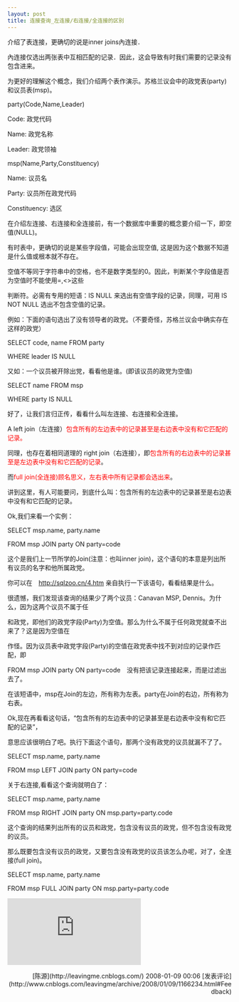 ```yaml
---
layout: post
title: 连接查询_左连接/右连接/全连接的区别
---
```

介绍了表连接，更确切的说是inner joins內连接． 

內连接仅选出两张表中互相匹配的记录．因此，这会导致有时我们需要的记录没有包含进来。 

为更好的理解这个概念，我们介绍两个表作演示。苏格兰议会中的政党表(party)和议员表(msp)。 

party(Code,Name,Leader) 

Code: 政党代码 

Name: 政党名称 

Leader: 政党领袖 

msp(Name,Party,Constituency) 

Name: 议员名 

Party: 议员所在政党代码 

Constituency: 选区 

在介绍左连接、右连接和全连接前，有一个数据库中重要的概念要介绍一下，即空值(NULL)。 

有时表中，更确切的说是某些字段值，可能会出现空值, 这是因为这个数据不知道是什么值或根本就不存在。 

空值不等同于字符串中的空格，也不是数字类型的0。因此，判断某个字段值是否为空值时不能使用=,&lt;&gt;这些 

判断符。必需有专用的短语：IS NULL 来选出有空值字段的记录，同理，可用 IS NOT NULL 选出不包含空值的记录。 

例如：下面的语句选出了没有领导者的政党。（不要奇怪，苏格兰议会中确实存在这样的政党） 

SELECT code, name FROM party 

WHERE leader IS NULL 

又如：一个议员被开除出党，看看他是谁。(即该议员的政党为空值) 

SELECT name FROM msp 

WHERE party IS NULL 

好了，让我们言归正传，看看什么叫左连接、右连接和全连接。 

A left join（左连接）<font color="#ff0000">包含所有的左边表中的记录甚至是右边表中没有和它匹配的记录。 </font>

同理，也存在着相同道理的 right join（右连接），即<font color="#ff0000">包含所有的右边表中的记录甚至是左边表中没有和它匹配的记录</font>。 

而<font color="#ff0000">full join(全连接)顾名思义，左右表中所有记录都会选出来</font>。 

讲到这里，有人可能要问，到底什么叫：包含所有的左边表中的记录甚至是右边表中没有和它匹配的记录。 

Ok,我们来看一个实例： 

SELECT msp.name, party.name 

FROM msp JOIN party ON party=code 

这个是我们上一节所学的Join(注意：也叫inner join)，这个语句的本意是列出所有议员的名字和他所属政党。 

你可以在　http://sqlzoo.cn/4.htm 亲自执行一下该语句，看看结果是什么。 

很遗憾，我们发现该查询的结果少了两个议员：Canavan MSP, Dennis。为什么，因为这两个议员不属于任 

和政党，即他们的政党字段(Party)为空值。那么为什么不属于任何政党就查不出来了？这是因为空值在 

作怪。因为议员表中政党字段(Party)的空值在政党表中找不到对应的记录作匹配，即 

FROM msp JOIN party ON party=code　没有把该记录连接起来，而是过滤出去了。 

在该短语中，msp在Join的左边，所有称为左表。party在Join的右边，所有称为右表。 

Ok,现在再看看这句话，“包含所有的左边表中的记录甚至是右边表中没有和它匹配的记录”， 

意思应该很明白了吧。执行下面这个语句，那两个没有政党的议员就漏不了了。 

SELECT msp.name, party.name 

FROM msp LEFT JOIN party ON party=code 

关于右连接,看看这个查询就明白了： 

SELECT msp.name, party.name 

FROM msp RIGHT JOIN party ON msp.party=party.code 

这个查询的结果列出所有的议员和政党，包含没有议员的政党，但不包含没有政党的议员。 

那么既要包含没有议员的政党，又要包含没有政党的议员该怎么办呢，对了，全连接(full join)。 

SELECT msp.name, party.name 

FROM msp FULL JOIN party ON msp.party=party.code

![](http://www.cnblogs.com/leavingme/aggbug/1166234.html)

<div align="right">[陈源](http://leavingme.cnblogs.com/) 2008-01-09 00:06 [发表评论](http://www.cnblogs.com/leavingme/archive/2008/01/09/1166234.html#Feedback)</div>